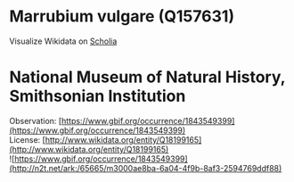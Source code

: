 
Marrubium vulgare (Q157631)
===========================
  
Visualize Wikidata on [Scholia](https://scholia.toolforge.org/taxon/Q157631)
# National Museum of Natural History, Smithsonian Institution
  
Observation: [https://www.gbif.org/occurrence/1843549399](https://www.gbif.org/occurrence/1843549399)  
License: [http://www.wikidata.org/entity/Q18199165](http://www.wikidata.org/entity/Q18199165)  
![https://www.gbif.org/occurrence/1843549399](http://n2t.net/ark:/65665/m3000ae8ba-6a04-4f9b-8af3-2594769ddf88)